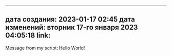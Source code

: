 
---
дата создания: 2023-01-17 02:45
дата изменений: вторник 17-го января 2023 04:05:18
link: 
---


Message from my script: Hello World!
